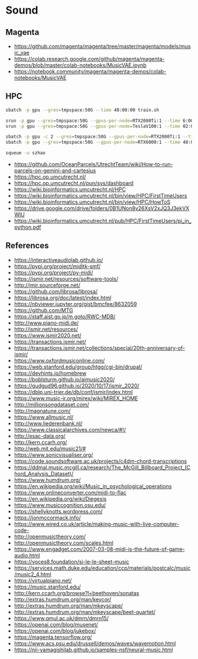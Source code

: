 # Sound

## Magenta
* https://github.com/magenta/magenta/tree/master/magenta/models/music_vae
* https://colab.research.google.com/github/magenta/magenta-demos/blob/master/colab-notebooks/MusicVAE.ipynb
* https://notebook.community/magenta/magenta-demos/colab-notebooks/MusicVAE

## HPC

```bash
sbatch -p gpu --gres=tmpspace:50G --time 48:00:00 train.sh
```

```bash
srun -p gpu --gres=tmpspace:50G --gpus-per-node=RTX2080Ti:1 --time 6:00:00 --pty bash
srun -p gpu --gres=tmpspace:50G --gpus-per-node=TeslaV100:1 --time 02:00:00 --mem 100G --pty bash

sbatch -p gpu -c 2 --gres=tmpspace:50G --gpus-per-node=RTX2080Ti:1 --time 48:00:00 --mem 100G train.sh
sbatch -p gpu --gres=tmpspace:50G --gpus-per-node=RTX6000:1 --time 48:00:00 --mem 50G train16.sh

squeue -u szhao
```

* https://github.com/OceanParcels/UtrechtTeam/wiki/How-to-run-parcels-on-gemini-and-cartesius
* https://hpc.op.umcutrecht.nl/
* https://hpc.op.umcutrecht.nl/pun/sys/dashboard
* https://wiki.bioinformatics.umcutrecht.nl/HPC
* https://wiki.bioinformatics.umcutrecht.nl/bin/view/HPC/FirstTimeUsers
* https://wiki.bioinformatics.umcutrecht.nl/bin/view/HPC/HowToS
* https://drive.google.com/drive/folders/0B1UNon8v26XsV2xJQ3J3ekVXWlU
* https://wiki.bioinformatics.umcutrecht.nl/pub/HPC/FirstTimeUsers/pi_in_python.pdf

## References
* https://interactiveaudiolab.github.io/
* https://pypi.org/project/miditk-smf/
* https://pypi.org/project/py-midi/
* https://ismir.net/resources/software-tools/
* http://jmir.sourceforge.net/
* https://github.com/librosa/librosa/
* https://librosa.org/doc/latest/index.html
* https://nbviewer.jupyter.org/gist/bmcfee/8632059
* https://github.com/MTG
* https://staff.aist.go.jp/m.goto/RWC-MDB/
* http://www.piano-midi.de/
* http://ismir.net/resources/
* https://www.ismir2020.net/
* https://transactions.ismir.net/
* https://transactions.ismir.net/collections/special/20th-anniversary-of-ismir/
* https://www.oxfordmusiconline.com/
* https://web.stanford.edu/group/htgg/cgi-bin/drupal/
* https://devhints.io/homebrew
* https://boblsturm.github.io/aimusic2020/
* https://gudgud96.github.io/2020/10/17/ismir_2020/
* https://dblp.uni-trier.de/db/conf/ismir/index.html
* https://www.music-ir.org/mirex/wiki/MIREX_HOME
* http://millionsongdataset.com/
* http://magnatune.com/
* https://www.allmusic.nl/
* http://www.liederenbank.nl/
* https://www.classicalarchives.com/newca/#!/
* http://esac-data.org/
* http://kern.ccarh.org/
* http://web.mit.edu/music21/#
* https://www.sonicvisualiser.org/
* https://code.soundsoftware.ac.uk/projects/c4dm-chord-transcriptions
* https://ddmal.music.mcgill.ca/research/The_McGill_Billboard_Project_(Chord_Analysis_Dataset)/
* https://www.humdrum.org/
* https://en.wikipedia.org/wiki/Music_in_psychological_operations
* https://www.onlineconverter.com/midi-to-flac
* https://en.wikipedia.org/wiki/Diegesis
* https://www.musiccognition.osu.edu/
* https://shellyknotts.wordpress.com/
* https://jonmccormack.info/
* https://www.wired.co.uk/article/making-music-with-live-computer-code-
* http://openmusictheory.com/
* http://openmusictheory.com/scales.html
* https://www.engadget.com/2007-03-08-midi-is-the-future-of-game-audio.html
* https://voces8.foundation/si-le-le-sheet-music
* https://services.math.duke.edu/education/ccp/materials/postcalc/music/music2_4.html
* https://virtualpiano.net/
* https://music.stanford.edu/
* http://kern.ccarh.org/browse?l=beethoven/sonatas
* http://extras.humdrum.org/man/keycor/
* http://extras.humdrum.org/man/mkeyscape/
* http://extras.humdrum.org/man/mkeyscape/beet-quartet/
* https://www.qmul.ac.uk/dmrn/dmrn15/
* https://openai.com/blog/musenet/
* https://openai.com/blog/jukebox/
* https://magenta.tensorflow.org/
* https://www.acs.psu.edu/drussell/demos/waves/wavemotion.html
* https://nii-yamagishilab.github.io/samples-nsf/neural-music.html
